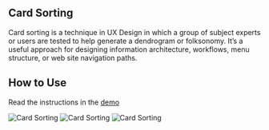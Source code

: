 ## Card Sorting
Card sorting is a technique in UX Design in which a group of subject experts or users are tested to help generate a dendrogram or folksonomy. It’s a useful approach for designing information architecture, workflows, menu structure, or web site navigation paths.

## How to Use
Read the instructions in the [demo](http://card-sorting-exercise.surge.sh/)

![Card Sorting](./screenshot.jpg "User Stories")
![Card Sorting](./screenshot2.jpg "Card Sorting")
![Card Sorting](./screenshot3.jpg "Card Sorted")
